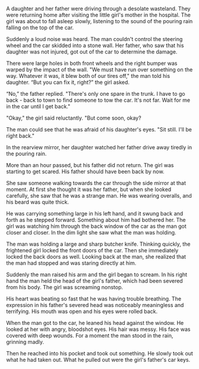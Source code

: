 A daughter and her father were driving through a desolate wasteland. They were returning home after visiting the little girl's mother in the hospital. The girl was about to fall asleep slowly, listening to the sound of the pouring rain falling on the top of the car. 

Suddenly a loud noise was heard. The man couldn't control the steering wheel and the car skidded into a stone wall. Her father, who saw that his daughter was not injured, got out of the car to determine the damage. 

There were large holes in both front wheels and the right bumper was warped by the impact of the wall. "We must have run over something on the way. Whatever it was, it blew both of our tires off," the man told his daughter. “But you can fix it, right?” the girl asked. 

“No,” the father replied. "There's only one spare in the trunk. I have to go back - back to town to find someone to tow the car. It's not far. Wait for me in the car until I get back."

"Okay," the girl said reluctantly. "But come soon, okay?

The man could see that he was afraid of his daughter's eyes. "Sit still. I'll be right back."

In the rearview mirror, her daughter watched her father drive away tiredly in the pouring rain.

More than an hour passed, but his father did not return. The girl was starting to get scared. His father should have been back by now.

She saw someone walking towards the car through the side mirror at that moment. At first she thought it was her father, but when she looked carefully, she saw that he was a strange man. He was wearing overalls, and his beard was quite thick. 

He was carrying something large in his left hand, and it swung back and forth as he stepped forward. Something about him had bothered her. The girl was watching him through the back window of the car as the man got closer and closer. In the dim light she saw what the man was holding. 

The man was holding a large and sharp butcher knife. Thinking quickly, the frightened girl locked the front doors of the car. Then she immediately locked the back doors as well. Looking back at the man, she realized that the man had stopped and was staring directly at him. 

Suddenly the man raised his arm and the girl began to scream. In his right hand the man held the head of the girl's father, which had been severed from his body. The girl was screaming nonstop. 

His heart was beating so fast that he was having trouble breathing. The expression in his father's severed head was noticeably meaningless and terrifying. His mouth was open and his eyes were rolled back. 

When the man got to the car, he leaned his head against the window. He looked at her with angry, bloodshot eyes. His hair was messy. His face was covered with deep wounds. For a moment the man stood in the rain, grinning madly. 

Then he reached into his pocket and took out something. He slowly took out what he had taken out. What he pulled out were the girl's father's car keys.